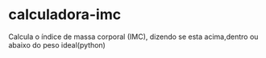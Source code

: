# calculadora-imc
Calcula o índice de massa corporal (IMC), dizendo se esta acima,dentro ou abaixo do peso ideal(python)
